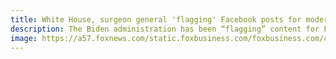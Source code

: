 ```yaml
---
title: White House, surgeon general 'flagging' Facebook posts for moderation, Psaki says
description: The Biden administration has been “flagging” content for Facebook to remove.
image: https://a57.foxnews.com/static.foxbusiness.com/foxbusiness.com/content/uploads/2021/07/0/0/AP21196634222215-1.jpg?ve=1&tl=1
---
```


